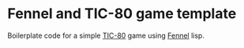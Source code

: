 # Fennel and TIC-80 game template
Boilerplate code for a simple [TIC-80](https://tic.computer/) game using [Fennel](https://fennel-lang.org/) lisp.
